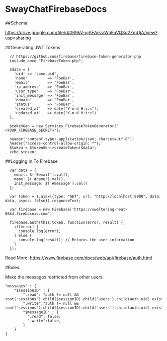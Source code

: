 SwayChatFirebaseDocs
====================

##Schema

https://drive.google.com/file/d/0B9kV-qjAEAezaWhEaVQ3d2ZmUjA/view?usp=sharing

##Generating JWT Tokens
~~~
  // https://github.com/firebase/firebase-token-generator-php
  include_once "FirebaseToken.php";
  
  $data = [
    'uid' => 'some-uid',
    'name'         => 'FooBar',
    'email'        => 'FooBar',
    'ip_address'   => 'FooBar',
    'user_type'    => 'FooBar',
    'init_message' => 'FooBar',
    'domain'       => 'FooBar',
    'status'       => 'FooBar',
    'created_at'   => date("Y-m-d H:i:s"),
    'updated_at'   => date("Y-m-d H:i:s")
  ];

  $tokenGen = new Services_FirebaseTokenGenerator("<YOUR_FIREBASE_SECRET>");
  
  header('content-type: application/json; charset=utf-8');
  header("access-control-allow-origin: *");
  $token = $tokenGen->createToken($data);
  echo $token;
~~~

##Logging In To Firebase
~~~
  var data = {
    email: $('#email').val(),
    name: $('#name').val(),
    init_message: $('#message').val()
  };

  var token = $.ajax({type: "GET", url: "http://localhost:8080", data: data, async: false}).responseText;
  
  var firebase = new Firebase('https://sweltering-heat-8664.firebaseio.com');
  
  firebase.auth(this.token, function(error, result) {
    if(error) {
      console.log(error);
    } else {
      console.log(result); // Returns the user information 
    }
  });
~~~
Read More: https://www.firebase.com/docs/web/api/firebase/auth.html

#Rules

Make the messages restricted from other users.

~~~
"messages" : {
    "$sessionID" : {
        ".read": "auth != null && root('sessions').child($sessionID).child('users').child(auth.uid).exists()",
        ".write":"auth != null && root('sessions').child($sessionID).child('users').child(auth.uid).exists()",
        "$messageID" : {
          ".read": false,
          ".write":false,  
        }
    }
}
~~~










